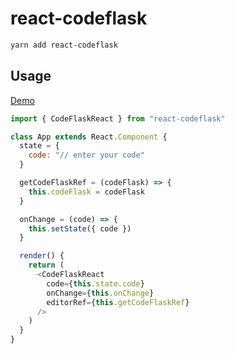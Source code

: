 # react-codeflask

```sh
yarn add react-codeflask
```

## Usage

[Demo](https://codesandbox.io/s/cool-mountain-3n6dt)

```js
import { CodeFlaskReact } from "react-codeflask"

class App extends React.Component {
  state = {
    code: "// enter your code"
  }

  getCodeFlaskRef = (codeFlask) => {
    this.codeFlask = codeFlask
  }

  onChange = (code) => {
    this.setState({ code })
  }

  render() {
    return (
      <CodeFlaskReact
        code={this.state.code}
        onChange={this.onChange}
        editorRef={this.getCodeFlaskRef}
      />
    )
  }
}
```
